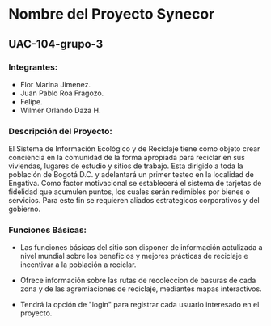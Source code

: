 # Nombre del Proyecto Synecor 

## UAC-104-grupo-3

### Integrantes:
- Flor Marina Jimenez.
- Juan Pablo Roa Fragozo.
- Felipe.
- Wilmer Orlando Daza H.

### Descripción del Proyecto:
El Sistema de Información Ecológico y de Reciclaje tiene como objeto crear conciencia en la comunidad de la forma apropiada para reciclar en sus viviendas, lugares de estudio y sitios de trabajo.
Esta dirigido a toda la población de Bogotá D.C. y adelantará un primer testeo en la localidad de Engativa.
Como factor motivacional se establecerá el sistema de tarjetas de fidelidad que acumulen puntos, los cuales serán redimibles por bienes o servicios.  Para este fin se requieren aliados estrategicos corporativos y del gobierno.


### Funciones Básicas:
- Las funciones básicas del sitio son disponer de información actulizada a nivel mundial sobre los beneficios y mejores prácticas de reciclaje e incentivar a la población a reciclar.  

- Ofrece información sobre las rutas de recoleccion de basuras de cada zona y de las agremiaciones de reciclaje, mediantes mapas interactivos.

- Tendrá la opción de "login" para registrar cada usuario interesado en el proyecto.



